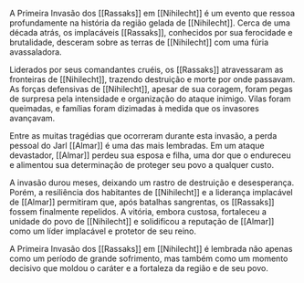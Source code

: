 A Primeira Invasão dos [[Rassaks]] em [[Nihilecht]] é um evento que ressoa profundamente na história da região gelada de [[Nihilecht]]. Cerca de uma década atrás, os implacáveis [[Rassaks]], conhecidos por sua ferocidade e brutalidade, desceram sobre as terras de [[Nihilecht]] com uma fúria avassaladora. 

Liderados por seus comandantes cruéis, os [[Rassaks]] atravessaram as fronteiras de [[Nihilecht]], trazendo destruição e morte por onde passavam. As forças defensivas de [[Nihilecht]], apesar de sua coragem, foram pegas de surpresa pela intensidade e organização do ataque inimigo. Vilas foram queimadas, e famílias foram dizimadas à medida que os invasores avançavam.

Entre as muitas tragédias que ocorreram durante esta invasão, a perda pessoal do Jarl [[Almar]] é uma das mais lembradas. Em um ataque devastador, [[Almar]] perdeu sua esposa e filha, uma dor que o endureceu e alimentou sua determinação de proteger seu povo a qualquer custo. 

A invasão durou meses, deixando um rastro de destruição e desesperança. Porém, a resiliência dos habitantes de [[Nihilecht]] e a liderança implacável de [[Almar]] permitiram que, após batalhas sangrentas, os [[Rassaks]] fossem finalmente repelidos. A vitória, embora custosa, fortaleceu a unidade do povo de [[Nihilecht]] e solidificou a reputação de [[Almar]] como um líder implacável e protetor de seu reino.

A Primeira Invasão dos [[Rassaks]] em [[Nihilecht]] é lembrada não apenas como um período de grande sofrimento, mas também como um momento decisivo que moldou o caráter e a fortaleza da região e de seu povo.
